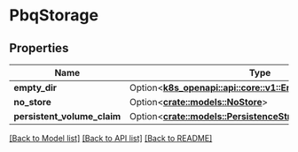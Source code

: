 # PbqStorage

## Properties

Name | Type | Description | Notes
------------ | ------------- | ------------- | -------------
**empty_dir** | Option<[**k8s_openapi::api::core::v1::EmptyDirVolumeSource**](k8s_openapi::api::core::v1::EmptyDirVolumeSource.md)> |  | [optional]
**no_store** | Option<[**crate::models::NoStore**](NoStore.md)> |  | [optional]
**persistent_volume_claim** | Option<[**crate::models::PersistenceStrategy**](PersistenceStrategy.md)> |  | [optional]

[[Back to Model list]](../README.md#documentation-for-models) [[Back to API list]](../README.md#documentation-for-api-endpoints) [[Back to README]](../README.md)


